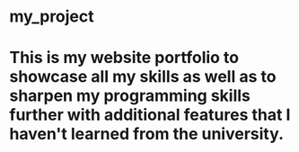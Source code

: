 # my_project
# This is my website portfolio to showcase all my skills as well as to sharpen my programming skills further with additional features that I haven't learned from the university.
